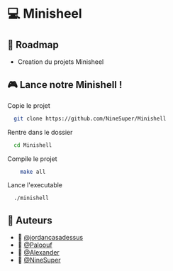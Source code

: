 # 💻 Minisheel




## 🔭 Roadmap

- Creation du projets Minisheel



## 🎮 Lance notre Minishell !

Copie le projet

```bash
  git clone https://github.com/NineSuper/Minishell
```

Rentre dans le dossier

```bash
  cd Minishell
```

Compile le projet
```bash
    make all
```

Lance l'executable

```bash
  ./minishell
```
## 📝 Auteurs

- 📀 [@jordancasadessus](https://www.github.com/jordancasadessus)
- 🔱 [@Paloouf](https://www.github.com/Paloouf)
- 🏀 [@Alexander](https://www.github.com/SAEZITO)
- 🎫 [@NineSuper](https://www.github.com/NineSuper)
